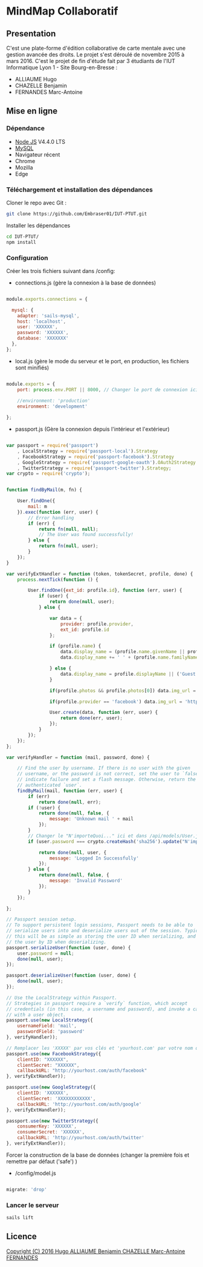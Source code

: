 # MindMap Collaboratif

## Presentation

  C'est une plate-forme d'édition collaborative de carte mentale avec une gestion avancée des droits.
  Le projet s'est déroulé de novembre 2015 à mars 2016.
  C'est le projet de fin d'étude fait par 3 étudiants de l'IUT Informatique Lyon 1 - Site Bourg-en-Bresse :
*    ALLIAUME Hugo
*    CHAZELLE Benjamin
*    FERNANDES Marc-Antoine

## Mise en ligne

### Dépendance

-  [Node JS](https://nodejs.org) V4.4.0 LTS
-  [MySQL](http://dev.mysql.com/downloads/)
-  Navigateur récent
  -  Chrome
  -  Mozilla
  -  Edge
  

### Téléchargement et installation des dépendances

Cloner le repo avec Git :
```bash
git clone https://github.com/Embraser01/IUT-PTUT.git
```

Installer les dépendances

```bash
cd IUT-PTUT/
npm install
```

###  Configuration

Créer les trois fichiers suivant dans /config:

-  connections.js (gère la connexion à la base de données)
```javascript

module.exports.connections = {

  mysql: {
    adapter: 'sails-mysql',
    host: 'localhost',
    user: 'XXXXXX',
    password: 'XXXXXX',
    database: 'XXXXXXX'
  },
};

```

-  local.js (gère le mode du serveur et le port, en production, les fichiers sont minifiés)

```javascript

module.exports = {
    port: process.env.PORT || 8000, // Changer le port de connexion ici
    
    //environment: 'production'
    environment: 'development'

};
```

-  passport.js (Gère la connexion depuis l'intérieur et l'extérieur)

```javascript

var passport = require('passport')
    , LocalStrategy = require('passport-local').Strategy
    , FacebookStrategy = require('passport-facebook').Strategy
    , GoogleStrategy = require('passport-google-oauth').OAuth2Strategy
    , TwitterStrategy = require('passport-twitter').Strategy;
var crypto = require('crypto');


function findByMail(m, fn) {

    User.findOne({
        mail: m
    }).exec(function (err, user) {
        // Error handling
        if (err) {
            return fn(null, null);
            // The User was found successfully!
        } else {
            return fn(null, user);
        }
    });
}

var verifyExtHandler = function (token, tokenSecret, profile, done) {
    process.nextTick(function () {

        User.findOne({ext_id: profile.id}, function (err, user) {
            if (user) {
                return done(null, user);
            } else {

                var data = {
                    provider: profile.provider,
                    ext_id: profile.id
                };

                if (profile.name) {
                    data.display_name = (profile.name.givenName || profile.displayName || '');
                    data.display_name += ' ' + (profile.name.familyName || '');

                } else {
                    data.display_name = profile.displayName || ('Guest from ' + data.provider);
                }

                if(profile.photos && profile.photos[0]) data.img_url = profile.photos[0].value;

                if(profile.provider == 'facebook') data.img_url = 'https://graph.facebook.com/' + profile.id + '/picture';

                User.create(data, function (err, user) {
                    return done(err, user);
                });
            }
        });
    });
};

var verifyHandler = function (mail, password, done) {

    // Find the user by username. If there is no user with the given
    // username, or the password is not correct, set the user to `false` to
    // indicate failure and set a flash message. Otherwise, return the
    // authenticated `user`.
    findByMail(mail, function (err, user) {
        if (err)
            return done(null, err);
        if (!user) {
            return done(null, false, {
                message: 'Unknown mail ' + mail
            });
        }
        // Changer le "N'importeQuoi..." ici et dans /api/models/User.js dans la fonction signup par une autre chaine de caractère
        if (user.password === crypto.createHash('sha256').update("N'importeQuoi..." + crypto.createHash('sha256').update(password).digest('hex')).digest('hex')) {

            return done(null, user, {
                message: 'Logged In Successfully'
            });
        } else {
            return done(null, false, {
                message: 'Invalid Password'
            });
        }
    });

};

// Passport session setup.
// To support persistent login sessions, Passport needs to be able to
// serialize users into and deserialize users out of the session. Typically,
// this will be as simple as storing the user ID when serializing, and finding
// the user by ID when deserializing.
passport.serializeUser(function (user, done) {
    user.password = null;
    done(null, user);
});

passport.deserializeUser(function (user, done) {
    done(null, user);
});

// Use the LocalStrategy within Passport.
// Strategies in passport require a `verify` function, which accept
// credentials (in this case, a username and password), and invoke a callback
// with a user object.
passport.use(new LocalStrategy({
    usernameField: 'mail',
    passwordField: 'password'
}, verifyHandler));

// Remplacer les 'XXXXX' par vos clés et 'yourhost.com' par votre nom de domaine
passport.use(new FacebookStrategy({
    clientID: "XXXXXX",
    clientSecret: "XXXXXX",
    callbackURL: "http://yourhost.com/auth/facebook"
}, verifyExtHandler));

passport.use(new GoogleStrategy({
    clientID: 'XXXXXX',
    clientSecret: 'XXXXXXXXXXXX',
    callbackURL: 'http://yourhost.com/auth/google'
}, verifyExtHandler));

passport.use(new TwitterStrategy({
    consumerKey: 'XXXXXX',
    consumerSecret: 'XXXXXX',
    callbackURL: 'http://yourhost.com/auth/twitter'
}, verifyExtHandler));

```


Forcer la construction de la base de données (changer la première fois et remettre par défaut ('safe') )

-  /config/model.js

```javascript

migrate: 'drop'

```

### Lancer le serveur
```bash
sails lift
```


## Licence

[Copyright (C) 2016  Hugo ALLIAUME Benjamin CHAZELLE Marc-Antoine FERNANDES](https://github.com/Embraser01/IUT-PTUT/blob/master/LICENSE)
